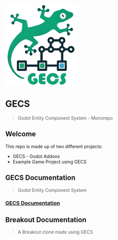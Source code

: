 <img src="./addons/gecs/assets/logo.png" height="256" align="center">

# GECS
> Godot Entity Component System - Monorepo

## Welcome
This repo is made up of two different projects:
* GECS - Godot Addons
* Example Game Project using GECS


## GECS Documentation
> Godot Entity Component System

### [GECS Documentation](./addons/gecs/README.md)

## Breakout Documentation
> A Breakout clone made using GECS